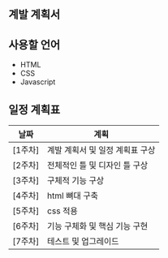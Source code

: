 ## 계발 계획서


## 사용할 언어
 * HTML
 * CSS
 * Javascript



## 일정 계획표
| 날짜 | 계획 |   
|------|------| 
| [1주차]  | 계발 계획서 및 일정 계획표 구상 | 
| [2주차] | 전체적인 틀 및 디자인 틀 구상 |
| [3주차] | 구체적 기능 구상 | 
| [4주차] | html 뼈대 구축 | 
| [5주차]  | css 적용 | 
| [6주차] | 기능 구체화 및 핵심 기능 구현 |  
| [7주차] | 테스트 및 업그레이드 |

